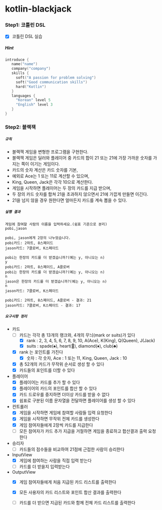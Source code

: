 # kotlin-blackjack

### Step1: 코틀린 DSL
- [x] 코틀린 DSL 실습

##### Hint
```kotlin
introduce {
   name("name")
   company("company")
   skills {
     soft("A passion for problem solving")
     soft("Good communication skills")
     hard("Kotlin")
   }
   languages {
     "Korean" level 5
     "English" level 3
   }
}
```

### Step2: 블랙잭

##### `규칙`
- 블랙잭 게임을 변형한 프로그램을 구현한다. 
- 블랙잭 게임은 딜러와 플레이어 중 카드의 합이 21 또는 21에 가장 가까운 숫자를 가지는 쪽이 이기는 게임이다.
- 카드의 숫자 계산은 카드 숫자를 기본, 
- 예외로 Ace는 1 또는 11로 계산할 수 있으며, 
- King, Queen, Jack은 각각 10으로 계산한다.
- 게임을 시작하면 플레이어는 두 장의 카드를 지급 받으며, 
- 두 장의 카드 숫자를 합쳐 21을 초과하지 않으면서 21에 가깝게 만들면 이긴다. 
- 21을 넘지 않을 경우 원한다면 얼마든지 카드를 계속 뽑을 수 있다.

##### `실행 결과`
```text
게임에 참여할 사람의 이름을 입력하세요.(쉼표 기준으로 분리)
pobi,jason

pobi, jason에게 2장의 나누었습니다.
pobi카드: 2하트, 8스페이드
jason카드: 7클로버, K스페이드

pobi는 한장의 카드를 더 받겠습니까?(예는 y, 아니오는 n)
y
pobi카드: 2하트, 8스페이드, A클로버
pobi는 한장의 카드를 더 받겠습니까?(예는 y, 아니오는 n)
n
jason은 한장의 카드를 더 받겠습니까?(예는 y, 아니오는 n)
n
jason카드: 7클로버, K스페이드

pobi카드: 2하트, 8스페이드, A클로버 - 결과: 21
jason카드: 7클로버, K스페이드 - 결과: 17
```

##### `요구사항 정리`
- 카드
  - [ ] 카드는 각각 총 13개의 랭크와, 4개의 무늬(mark or suits)가 있다
    - [x] rank : 2, 3, 4, 5, 6, 7, 8, 9, 10, A(Ace), K(King), Q(Queen), J(Jack)
    - [x] suits : spade(♠️), heart(🖤), diamond(♦️), club(♣️)
  - [x] rank 는 포인트를 가진다 
    - [x] 숫자 : 각 숫자, Ace : 1 또는 11, King, Queen, Jack : 10
  - [x] 총 52개의 카드가 무작위 순서로 생성 할 수 있다
  - [x] 카드들의 포인트를 더할 수 있다
- 플레이어
  - [x] 플레이어는 카드를 추가 할 수 있다
  - [x] 플레이어의 카드의 포인트를 합산 할 수 있다
  - [x] 카드 드로우를 중지하면 더이상 카드를 받을 수 없다
  - [x] 쉼표로 구분된 이름 문자열을 전달하면 플레이어를 생성 할 수 있다
- 컨트롤러
  - [x] 게임을 시작하면 게임에 참여할 사람들 입력 요청한다 
  - [x] 게임을 시작하면 무작위 전체 카드를 생성한다
  - [x] 게임 참여자들에게 2장씩 카드를 지급한다
  - [ ] 모든 참여자가 카드 추가 지급을 거절하면 게임을 종료하고 합산결과 출력 요청한다
- 승리자
  - [ ] 카드들의 점수들을 비교하여 21점에 근접한 사람이 승리한다
- InputView 
  - [x] 게임에 참여하는 사람을 직접 입력 받는다
  - [ ] 카드를 더 받을지 입력받는다
- OutputView
  - [x] 게임 참여자들에게 처음 지급된 카드 리스트를 출력한다
  - [x] 모든 사용자의 카드 리스트와 포인트 합산 결과를 출력한다
  - [ ] 카드를 더 받으면 지급된 카드와 함께 전체 카드 리스트를 출력한다
     